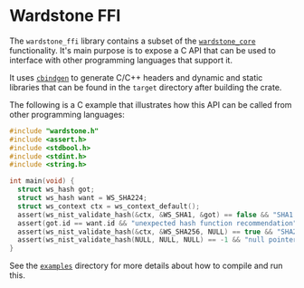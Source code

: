 # Wardstone FFI

The `wardstone_ffi` library contains a subset of the [`wardstone_core`](../core/) functionality. It's main purpose is to expose a C API that can be used to interface with other programming languages that support it.

It uses [`cbindgen`](https://github.com/mozilla/cbindgen) to generate C/C++ headers and dynamic and static libraries that can be found in the `target` directory after building the crate.

The following is a C example that illustrates how this API can be called from other programming languages:

```c
#include "wardstone.h"
#include <assert.h>
#include <stdbool.h>
#include <stdint.h>
#include <string.h>

int main(void) {
  struct ws_hash got;
  struct ws_hash want = WS_SHA224;
  struct ws_context ctx = ws_context_default();
  assert(ws_nist_validate_hash(&ctx, &WS_SHA1, &got) == false && "SHA1 should fail");
  assert(got.id == want.id && "unexpected hash function recommendation");
  assert(ws_nist_validate_hash(&ctx, &WS_SHA256, NULL) == true && "SHA256 should pass");
  assert(ws_nist_validate_hash(NULL, NULL, NULL) == -1 && "null pointer should err");
}
```

See the [`examples`](/examples/ffi/) directory for more details about how to compile and run this.
